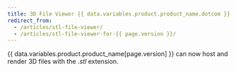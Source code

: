 ```yaml
---
title: 3D File Viewer {{ data.variables.product.product_name.dotcom }}
redirect_from:
  - /articles/stl-file-viewer/
  - /articles/stl-file-viewer-for-{{ page.version }}/
---
```

{{ data.variables.product.product_name[page.version] }} can now host and render 3D files with the *.stl* extension.
